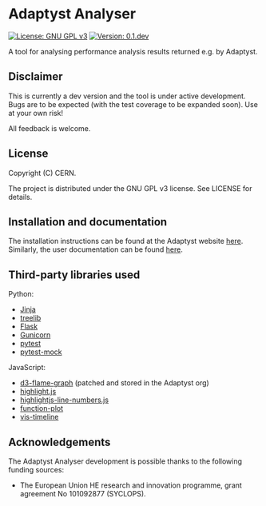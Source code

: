 # Adaptyst Analyser
[![License: GNU GPL v3](https://img.shields.io/badge/license-GNU%20GPL%20v3-blue)]()
[![Version: 0.1.dev](https://img.shields.io/badge/version-0.1.dev-red)]()

A tool for analysing performance analysis results returned e.g. by Adaptyst.

## Disclaimer
This is currently a dev version and the tool is under active development. Bugs are to be expected (with the test coverage to be expanded soon). Use at your own risk!

All feedback is welcome.

## License
Copyright (C) CERN.

The project is distributed under the GNU GPL v3 license. See LICENSE for details.

## Installation and documentation
The installation instructions can be found at the Adaptyst website [here](https://adaptyst.web.cern.ch/install#adaptyst-analyser). Similarly, the user documentation can be found [here](https://adaptyst.web.cern.ch/docs/intro/welcome).

## Third-party libraries used
Python:
* [Jinja](https://jinja.palletsprojects.com/en/stable)
* [treelib](https://github.com/caesar0301/treelib)
* [Flask](https://flask.palletsprojects.com)
* [Gunicorn](https://gunicorn.org)
* [pytest](https://docs.pytest.org/en/stable)
* [pytest-mock](https://github.com/pytest-dev/pytest-mock)

JavaScript:
* [d3-flame-graph](https://github.com/Adaptyst/d3-flame-graph) (patched and stored in the Adaptyst org)
* [highlight.js](https://highlightjs.org)
* [highlightjs-line-numbers.js](https://github.com/wcoder/highlightjs-line-numbers.js)
* [function-plot](https://mauriciopoppe.github.io/function-plot)
* [vis-timeline](https://github.com/visjs/vis-timeline)

## Acknowledgements
The Adaptyst Analyser development is possible thanks to the following funding sources:
* The European Union HE research and innovation programme, grant agreement No 101092877 (SYCLOPS).
